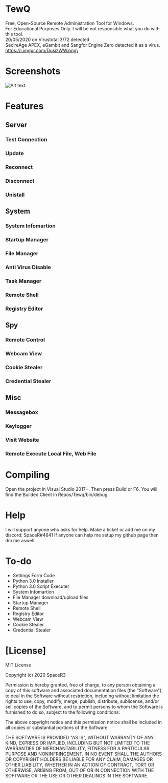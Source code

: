 # TewQ
Free, Open-Source Remote Administration Tool for Windows.\
For Educational Purposes Only. I will be not responsible what you do with this tool.\
20/05/2020 on Virustotal 3/72 detected \
SecireAge APEX, eGambit and Sangfor Engine Zero detected it as a virus.\
https://i.imgur.com/DusizWW.png\

# Screenshots
![Alt text](https://i.imgur.com/5wRiUYz.png "Screenshots")

# Features

## Server
### Test Connection
### Update
### Reconnect
### Disconnect
### Unistall

## System
### System Infomartion
### Startup Manager
### File Manager
### Anti Virus Disable
### Task Manager
### Remote Shell
### Registry Editor

## Spy
### Remote Control
### Webcam View
### Cookie Stealer
### Credential Stealer

## Misc
### Messagebox
### Keylogger
### Visit Website
### Remote Execute Local File, Web File

# Compiling
Open the project in Visual Studio 2017+. Then press Build or F6.
You will find the Builded Client in Repos/Tewq/bin/debug



# Help
I will support anyone who asks for help. Make a ticket or add me on my discord: SpaceR#4641
If anyone can help me setup my github page then dm me aswell.

# To-do
* Settings Form Code
* Python 3.0 Installer
* Python 3.0 Script Executer
* System Infomartion
* File Manager download/upload files
* Startup Manager
* Remote Shell
* Registry Editor
* Webcam View
* Cookie Stealer
* Credential Stealer

# [License]
  
MIT License

Copyright (c) 2020 SpaceR3

Permission is hereby granted, free of charge, to any person obtaining a copy
of this software and associated documentation files (the "Software"), to deal
in the Software without restriction, including without limitation the rights
to use, copy, modify, merge, publish, distribute, sublicense, and/or sell
copies of the Software, and to permit persons to whom the Software is
furnished to do so, subject to the following conditions:

The above copyright notice and this permission notice shall be included in all
copies or substantial portions of the Software.

THE SOFTWARE IS PROVIDED "AS IS", WITHOUT WARRANTY OF ANY KIND, EXPRESS OR
IMPLIED, INCLUDING BUT NOT LIMITED TO THE WARRANTIES OF MERCHANTABILITY,
FITNESS FOR A PARTICULAR PURPOSE AND NONINFRINGEMENT. IN NO EVENT SHALL THE
AUTHORS OR COPYRIGHT HOLDERS BE LIABLE FOR ANY CLAIM, DAMAGES OR OTHER
LIABILITY, WHETHER IN AN ACTION OF CONTRACT, TORT OR OTHERWISE, ARISING FROM,
OUT OF OR IN CONNECTION WITH THE SOFTWARE OR THE USE OR OTHER DEALINGS IN THE
SOFTWARE.
